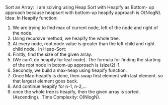 Sort an Array:
​
I am solving using Heap Sort with Heapify as Bottom- up approach because heapsort with bottom-up heapify approach is O(NlogN).
​
Idea:
In Heapify function:
1. We are trying to find max of current node, left of the node and right of the node.
2. Using recursive method, we heapify the whole tree.
3. At every node, root node value is greater than the left child and right child node.
​
In Heap-Sort:
1. Firstly, find the size of the given array.
2. (We can't do heapify for leaf node). The formula for finding the starting of the root node in botom-up approach is (size/2)-1.
3. Secondly, we build a max-heap using heapify function.
4. Once Max-heapify is done, then swap first element with last element. so that largest element goes back.
5. And continue heapify for n-1, n-2,...
6. once the whole tree is heapify, then the given array is sorted.(Ascending).
​
Time Complexity: O(NlogN).
​